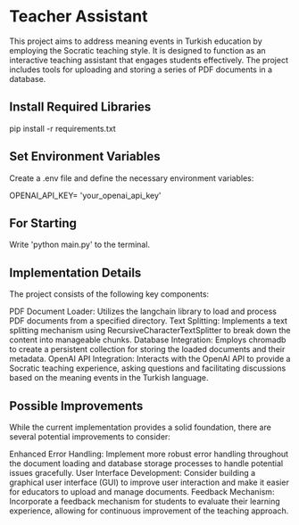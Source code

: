 # Teacher Assistant
This project aims to address meaning events in Turkish education by employing the Socratic teaching style. It is designed to function as an interactive teaching assistant that engages students effectively. The project includes tools for uploading and storing a series of PDF documents in a database.

## Install Required Libraries

pip install -r requirements.txt

## Set Environment Variables

Create a .env file and define the necessary environment variables:

OPENAI_API_KEY= 'your_openai_api_key'

## For Starting

Write 'python main.py' to the terminal.

## Implementation Details
The project consists of the following key components:

PDF Document Loader: Utilizes the langchain library to load and process PDF documents from a specified directory.
Text Splitting: Implements a text splitting mechanism using RecursiveCharacterTextSplitter to break down the content into manageable chunks.
Database Integration: Employs chromadb to create a persistent collection for storing the loaded documents and their metadata.
OpenAI API Integration: Interacts with the OpenAI API to provide a Socratic teaching experience, asking questions and facilitating discussions based on the meaning events in the Turkish language.


## Possible Improvements
While the current implementation provides a solid foundation, there are several potential improvements to consider:

Enhanced Error Handling: Implement more robust error handling throughout the document loading and database storage processes to handle potential issues gracefully.
User Interface Development: Consider building a graphical user interface (GUI) to improve user interaction and make it easier for educators to upload and manage documents.
Feedback Mechanism: Incorporate a feedback mechanism for students to evaluate their learning experience, allowing for continuous improvement of the teaching approach.
